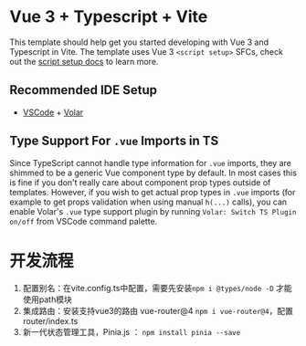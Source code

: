 # Vue 3 + Typescript + Vite

This template should help get you started developing with Vue 3 and Typescript in Vite. The template uses Vue 3 `<script setup>` SFCs, check out the [script setup docs](https://v3.vuejs.org/api/sfc-script-setup.html#sfc-script-setup) to learn more.

## Recommended IDE Setup

- [VSCode](https://code.visualstudio.com/) + [Volar](https://marketplace.visualstudio.com/items?itemName=johnsoncodehk.volar)

## Type Support For `.vue` Imports in TS

Since TypeScript cannot handle type information for `.vue` imports, they are shimmed to be a generic Vue component type by default. In most cases this is fine if you don't really care about component prop types outside of templates. However, if you wish to get actual prop types in `.vue` imports (for example to get props validation when using manual `h(...)` calls), you can enable Volar's `.vue` type support plugin by running `Volar: Switch TS Plugin on/off` from VSCode command palette.

# 开发流程
1. 配置别名：在vite.config.ts中配置，需要先安装`npm i @types/node -D` 才能使用path模块
2. 集成路由：安装支持vue3的路由 vue-router@4 `npm i vue-router@4`，配置router/index.ts
3. 新一代状态管理工具，Pinia.js ： `npm install pinia --save`